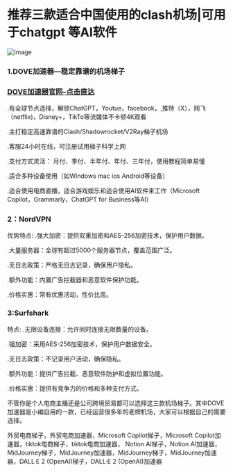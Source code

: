 # 推荐三款适合中国使用的clash机场|可用于chatgpt 等AI软件

![image](https://github.com/user-attachments/assets/22684ef2-ccaa-4b71-ba59-f9cb712d7b48)

### 1.DOVE加速器—稳定靠谱的机场梯子
### [DOVE加速器官网–点击直达](https://dove8.cc/a.php?alavBTtF8UB)

.有全球节点选择，解锁ChatGPT，Youtue，facebook，,推特（X），网飞（netflix)，Disney+，TikTo等流媒体不卡顿4K观看

.主打稳定高速靠谱的Clash/Shadowrocket/V2Ray梯子机场

.客服24小时在线，可注册试用梯子科学上网

.支付方式灵活： 月付、季付、半年付、年付、三年付，使用教程简单易懂

.适合多种设备使用（如Windows mac ios Android等设备）

.适合使用电商直播，适合游戏娱乐和适合使用AI软件来工作（Microsoft Copilot，Grammarly，ChatGPT for Business等AI）

### 2：NordVPN

优势特点:
.强大加密：提供双重加密和AES-256加密技术，保护用户数据。

.大量服务器：全球有超过5000个服务器节点，覆盖范围广泛。

.无日志政策：严格无日志记录，确保用户隐私。

.额外功能：内置广告拦截器和恶意软件保护功能。

.价格实惠：常有优惠活动，性价比高。

### 3:Surfshark

特点:
.无限设备连接：允许同时连接无限数量的设备。

.强加密：采用AES-256加密技术，保护用户数据安全。

.无日志政策：不记录用户活动，确保隐私。

.额外功能：提供广告拦截、恶意软件防护和虚拟位置功能。

.价格实惠：提供有竞争力的价格和多种支付方式。

不管你是个人电商主播还是公司跨境贸易都可以选择这三款机场梯子。其中DOVE加速器是小编自用的一款，已经运营很多年的老牌机场，大家可以根据自己的需要选择。

外贸电商梯子，外贸电商加速器，Microsoft Copilot梯子，Microsoft Copilot加速器，tiktok电商梯子，tiktok电商加速器，
Notion AI梯子，Notion AI加速器，MidJourney梯子，MidJourney加速器，MidJourney梯子，MidJourney加速器，DALL·E 2 (OpenAI)梯子，DALL·E 2 (OpenAI)加速器
